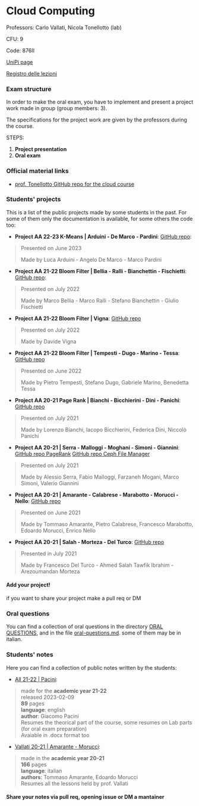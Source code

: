 # Cloud Computing

Professors: Carlo Vallati, Nicola Tonellotto (lab)

CFU: 9

Code: 876II

[UniPi page](https://esami.unipi.it/esami2/programma.php?pg=ects&c=48212)

[Registro delle lezioni](https://unimap.unipi.it/registri/dettregistriNEW.php?re=3325519::::&ri=013155)

### Exam structure

In order to make the oral exam, you have to implement and present a project work made in group (group members: 3).

The specifications for the project work are given by the professors during the course.

STEPS:

1. **Project presentation**
2. **Oral exam**

### Official material links

- [prof. Tonellotto GitHub repo for the cloud course](https://github.com/tonellotto/cloud-computing)

### Students' projects

This is a list of the public projects made by some students in the past. For some of them only the documentation is available, for some others the code too:
- **Project AA 22-23 K-Means | Arduini - De Marco - Pardini**: [GitHub repo](https://github.com/LucaArduini/k-means_in_MapReduce):
>Presented on June 2023
>
>Made by Luca Arduini - Angelo De Marco - Marco Pardini

- **Project AA 21-22 Bloom Filter | Bellia - Ralli - Bianchettin - Fischietti**: [GitHub repo](https://github.com/MacroBet/cloud_computing_project):
>Presented on July 2022
>
>Made by Marco Bellia - Marco Ralli - Stefano Bianchettin - Giulio Fischietti

- **Project AA 21-22 Bloom Filter | Vigna**: [GitHub repo](https://github.com/AlterVigna/BloomFiltersInMapReduce)
>Presented on July 2022
>
>Made by Davide Vigna

- **Project AA 21-22 Bloom Filter | Tempesti - Dugo - Marino - Tessa**: [GitHub repo](https://github.com/PieTempesti98/bloomfilter_spark)
>Presented on June 2022
>
>Made by Pietro Tempesti, Stefano Dugo, Gabriele Marino, Benedetta Tessa


- **Project AA 20-21 Page Rank | Bianchi - Bicchierini - Dini - Panichi**: [GitHub repo](https://github.com/lorebianchi98/PageRank)
>Presented on July 2021
>
>Made by Lorenzo Bianchi, Iacopo Bicchierini, Federica Dini, Niccolò Panichi
>
- **Project AA 20-21 | Serra - Malloggi - Moghani - Simoni - Giannini**: [GitHub repo PageRank](https://github.com/lorebianchi98/PageRank) [GitHub repo Ceph File Manager](https://github.com/ValeGian/CephFileManager)
>Presented on July 2021
>
>Made by Alessio Serra, Fabio Malloggi, Farzaneh Mogani, Marco Simoni, Valerio Giannini


- **Project AA 20-21 | Amarante - Calabrese - Marabotto - Morucci - Nello**: [GitHub repo](https://github.com/TommyTheHuman/CC-Projects) 
>Presented on June 2021
>
>Made by Tommaso Amarante, Pietro Calabrese, Francesco Marabotto, Edoardo Morucci, Enrico Nello

- **Project AA 20-21 | Salah - Morteza - Del Turco**: [GitHub repo](https://github.com/FranDT/CloudComputingProjects)
>Presented in July 2021
>
>Made by Francesco Del Turco - Ahmed Salah Tawfik Ibrahim - Arezoumandan Morteza

#### **Add your project!** 
if you want to share your project make a pull req or DM


### Oral questions

You can find a collection of oral questions in the directory [ORAL QUESTIONS](oral-questions), and in the file [oral-questions.md](oral-questions.md). some of them may be in italian.


### Students' notes

Here you can find a collection of public notes written by the students:

- [All 21-22 | Pacini](Vallati_20-21_Lecture_Notes-TommasoAmarante-EdoardoMorucci.pdf):
>made for the **academic year 21-22**<br>
>released 2023-02-09<br>
>**89** pages<br>
>**language**: english<br>
>**author**: Giacomo Pacini<br>
>Resumes the theorical part of the course, some resumes on Lab parts (for oral exam preparation)<br>
>Avaiable in .docx format too
- [Vallati 20-21 | Amarante - Morucci](Vallati_20-21_Lecture_Notes-TommasoAmarante-EdoardoMorucci.pdf):
>made in the **academic year 20-21**<br>
>**166** pages<br>
>**language**: italian<br>
>**authors**: Tommaso Amarante, Edoardo Morucci<br>
>Resumes all the lessons held by prof. Vallati

#### Share your notes via pull req, opening issue or DM a mantainer

